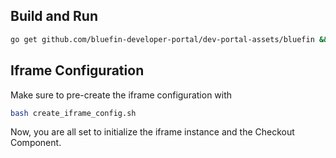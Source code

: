 ## Build and Run

```bash
go get github.com/bluefin-developer-portal/dev-portal-assets/bluefin && go build && ./bluefin
```



## Iframe Configuration

Make sure to pre-create the iframe configuration with

```bash
bash create_iframe_config.sh
```

Now, you are all set to initialize the iframe instance and the Checkout Component.

